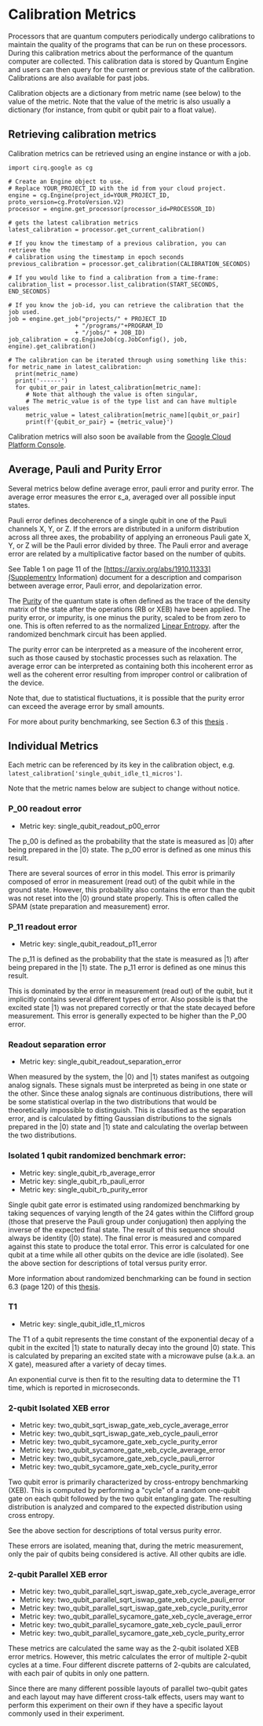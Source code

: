 # Calibration Metrics

Processors that are quantum computers periodically undergo calibrations to
maintain the quality of the programs that can be run on these processors.
During this calibration metrics about the performance of the quantum computer 
are collected.  This calibration data is stored by Quantum Engine and users can
then query for the current or previous state of the calibration.
Calibrations are also available for past jobs.

Calibration objects are a dictionary from metric name (see below) to the value
of the metric.  Note that the value of the metric is also usually a dictionary
(for instance, from qubit or qubit pair to a float value).

## Retrieving calibration metrics

Calibration metrics can be retrieved using an engine instance or with a job.

```
import cirq.google as cg

# Create an Engine object to use.
# Replace YOUR_PROJECT_ID with the id from your cloud project.
engine = cg.Engine(project_id=YOUR_PROJECT_ID, proto_version=cg.ProtoVersion.V2)
processor = engine.get_processor(processor_id=PROCESSOR_ID)

# gets the latest calibration metrics
latest_calibration = processor.get_current_calibration()

# If you know the timestamp of a previous calibration, you can retrieve the
# calibration using the timestamp in epoch seconds
previous_calibration = processor.get_calibration(CALIBRATION_SECONDS)

# If you would like to find a calibration from a time-frame:
calibration_list = processor.list_calibration(START_SECONDS, END_SECONDS)

# If you know the job-id, you can retrieve the calibration that the job used.
job = engine.get_job("projects/" + PROJECT_ID
                   + "/programs/"+PROGRAM_ID
                   + "/jobs/" + JOB_ID)
job_calibration = cg.EngineJob(cg.JobConfig(), job, engine).get_calibration()

# The calibration can be iterated through using something like this:
for metric_name in latest_calibration:
  print(metric_name)
  print('------')
  for qubit_or_pair in latest_calibration[metric_name]:
     # Note that although the value is often singular,
     # The metric_value is of the type list and can have multiple values     
     metric_value = latest_calibration[metric_name][qubit_or_pair]
     print(f'{qubit_or_pair} = {metric_value}')
```

Calibration metrics will also soon be available from the 
[Google Cloud Platform Console](https://console.cloud.google.com).

## Average, Pauli and Purity Error

Several metrics below define average error, pauli error and purity error.
The average error measures the error ε_a, averaged over all possible input
states.  

Pauli error defines decoherence of a single qubit in one of the Pauli channels
X, Y, or Z.  If the errors are distributed in a uniform distribution across all
three axes, the probability of applying an erroneous Pauli gate X, Y, or Z will
be the Pauli error divided by three.  The Pauli error and average error are
related by a multiplicative factor based on the number of qubits.

See Table 1 on page 11 of the
[https://arxiv.org/abs/1910.11333](Supplementry Information)
document for a description and comparison between average error, Pauli error,
and depolarization error.

The [Purity](https://en.wikipedia.org/wiki/Purity_(quantum_mechanics)) of the
quantum state is often defined as the trace of the density matrix of the
state after the operations (RB or XEB) have been applied.  The purity error,
or impurity, is one minus the purity, scaled to be from zero to one.  This is
often referred to as the normalized
[Linear Entropy](https://en.wikipedia.org/wiki/Linear_entropy).
after the randomized benchmark circuit has been applied.  

The purity error can be interpreted as a measure of the incoherent error,
such as those caused by stochastic processes such as relaxation.  The average
error can be interpreted as containing both this incoherent error as well as
the coherent error resulting from improper control or calibration of the device.

Note that, due to statistical fluctuations, it is possible that the purity
error can exceed the average error by small amounts.

For more about purity benchmarking, see Section 6.3 of this
[thesis](https://web.physics.ucsb.edu/~martinisgroup/theses/Chen2018.pdf) .

## Individual Metrics

Each metric can be referenced by its key in the calibration object, e.g.
```latest_calibration['single_qubit_idle_t1_micros']```.

Note that the metric names below are subject to change without notice.

### P_00 readout error

*   Metric key: single_qubit_readout_p00_error

The p_00 is defined as the probability that the state is measured as |0⟩ after
being prepared in the |0⟩ state.  The p_00 error is defined as one minus this
result.  

There are several sources of error in this model.  This error is primarily
composed of error in measurement (read out) of the qubit while in the ground
state.  However, this probability also contains the error than the qubit was not
reset into the |0⟩ ground state properly.  This is often called the SPAM (state 
preparation and measurement) error.

### P_11 readout error
*   Metric key: single_qubit_readout_p11_error

The p_11 is defined as the probability that the state is measured as |1⟩ after
being prepared in the |1⟩ state.  The p_11 error is defined as one minus this
result.  

This is dominated by the error in measurement (read out) of the qubit, but it
implicitly contains several different types of error.  Also possible is that the
excited state |1⟩ was not prepared correctly or that the state decayed before
measurement.  This error is generally expected to be higher than the P_00 error.

### Readout separation error
*   Metric key: single_qubit_readout_separation_error

When measured by the system, the |0⟩ and |1⟩ states manifest as outgoing analog
signals.  These signals must be interpreted as being in one state or the other.
Since these analog signals are continuous distributions, there will be some
statistical overlap in the two distributions that would be theoretically
impossible to distinguish.  This is classified as the separation error, and is
calculated by fitting Gaussian distributions to the signals prepared in the
|0⟩ state and |1⟩ state and calculating the overlap between the two
distributions.

### Isolated 1 qubit randomized benchmark error: 
*   Metric key: single_qubit_rb_average_error
*   Metric key: single_qubit_rb_pauli_error
*   Metric key: single_qubit_rb_purity_error

Single qubit gate error is estimated using randomized benchmarking by taking
sequences of varying length of the 24 gates within the Clifford group
(those that preserve the Pauli group under conjugation) then applying the
inverse of the expected final state.  The result of this sequence should always
be identity (|0⟩ state).  The final error is measured and compared against this
state to produce the total error.  This error is calculated for one qubit at a
time while all other qubits on the device are idle (isolated).  See the
above section for descriptions of total versus purity error.

More information about randomized benchmarking can be found in section 6.3
(page 120) of this
[thesis](https://web.physics.ucsb.edu/~martinisgroup/theses/Chen2018.pdf).

 
### T1 
*   Metric key: single_qubit_idle_t1_micros

The T1 of a qubit represents the time constant of the exponential decay of a
qubit in the excited |1⟩ state to naturally decay into the ground |0⟩ state.
This is calculated by preparing an excited state with a microwave pulse
(a.k.a. an X gate), measured after a variety of decay times.

An exponential curve is then fit to the resulting data to determine the T1 time,
which is reported in microseconds.

### 2-qubit Isolated XEB error
 
*   Metric key: two_qubit_sqrt_iswap_gate_xeb_cycle_average_error
*   Metric key: two_qubit_sqrt_iswap_gate_xeb_cycle_pauli_error
*   Metric key: two_qubit_sycamore_gate_xeb_cycle_purity_error
*   Metric key: two_qubit_sycamore_gate_xeb_cycle_average_error
*   Metric key: two_qubit_sycamore_gate_xeb_cycle_pauli_error
*   Metric key: two_qubit_sycamore_gate_xeb_cycle_purity_error

Two qubit error is primarily characterized by cross-entropy benchmarking (XEB).
This is computed by performing a "cycle" of a random one-qubit gate on each
qubit followed by the two qubit entangling gate.  The resulting distribution is
analyzed and compared to the expected distribution using cross entropy.

See the above section for descriptions of total versus purity error.

These errors are isolated, meaning that, during the metric measurement, only the
pair of qubits being considered is active.  All other qubits are idle.

### 2-qubit Parallel XEB error
*   Metric key: two_qubit_parallel_sqrt_iswap_gate_xeb_cycle_average_error
*   Metric key: two_qubit_parallel_sqrt_iswap_gate_xeb_cycle_pauli_error
*   Metric key: two_qubit_parallel_sqrt_iswap_gate_xeb_cycle_purity_error
*   Metric key: two_qubit_parallel_sycamore_gate_xeb_cycle_average_error
*   Metric key: two_qubit_parallel_sycamore_gate_xeb_cycle_pauli_error
*   Metric key: two_qubit_parallel_sycamore_gate_xeb_cycle_purity_error

These metrics are calculated the same way as the 2-qubit isolated XEB error
metrics.  However, this metric calculates the error of multiple 2-qubit cycles
at a time.  Four different discrete patterns of 2-qubits are calculated, with
each pair of qubits in only one pattern.

Since there are many different possible layouts of parallel two-qubit gates
and each layout may have different cross-talk effects, users may want to perform
this experiment on their own if they have a specific layout commonly used in
their experiment.


